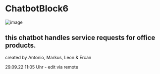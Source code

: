 # ChatbotBlock6
![image](https://user-images.githubusercontent.com/114565705/192719533-d053cf26-1642-4f61-8fec-96f804758fe1.png)

## this chatbot handles service requests for office products.

created by Antonio, Markus, Leon & Ercan

29.09.22 11:05 Uhr - edit via remote 


